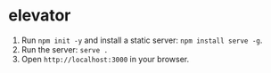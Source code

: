 # elevator

1. Run `npm init -y` and install a static server: `npm install serve -g`.  
2. Run the server: `serve .`  
3. Open `http://localhost:3000` in your browser.
